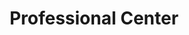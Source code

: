 ---
title: "Professional Center"
url: /ciudad-autonoma-de-buenos-aires/professional-center/
shop: general
---